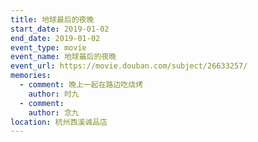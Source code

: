 ```yaml
---
title: 地球最后的夜晚
start_date: 2019-01-02
end_date: 2019-01-02
event_type: movie
event_name: 地球最后的夜晚
event_url: https://movie.douban.com/subject/26633257/
memories:
  - comment: 晚上一起在路边吃烧烤
    author: 时九
  - comment: 
    author: 念九  
location: 杭州西溪诚品店
---
```

